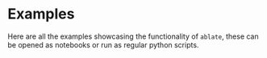 # Examples

Here are all the examples showcasing the functionality of `ablate`, these can be opened as notebooks or run as regular python scripts.
